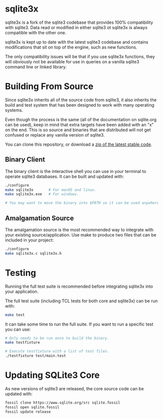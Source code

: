 # sqlite3x

sqlite3x is a fork of the sqlite3 codebase that provides 100% compatibility with
sqlite3. Data read or modified in either sqlite3 ot sqlite3x is always
compatible with the other one.

sqlite3x is kept up to date with the latest sqlite3 codebase and contains
modifications that sit on top of the engine, such as new functions.

The only compatibility issues will be that if you use sqlite3x functions, they
will obviously not be available for use in queries on a vanilla sqlite3 command
line or linked library.


Building From Source
====================

Since sqlite3x inherits all of the source code from sqlite3, it also inherits
the build and test system that has been designed to work with many operating
systems.

Even though the process is the same (all of the documentation on sqlite.org can
be used), keep in mind that extra targets have been added with an "x" on the
end. This is so source and binaries that are distributed will not get confused
or replace any vanilla version of sqlite3.

You can clone this repository, or download a [zip of the latest stable
code](https://github.com/elliotchance/sqlite3x/archive/master.zip).

Binary Client
-------------

The binary client is the interactive shell you can use in your terminal to
operate sqlite3 databases. It can be built and updated with:

```bash
./configure
make sqlite3x       # For macOS and linux.
make sqlite3x.exe   # For windows.

# You may want to move the binary into $PATH so it can be used anywhere.
```

Amalgamation Source
-------------------

The amalgamation source is the most recommended way to integrate with your
existing source/application. Use make to produce two files that can be included
in your project:

```bash
./configure
make sqlite3x.c sqlite3x.h
```

Testing
=======

Running the full test suite is recommended before integrating sqlite3x into your
application.

The full test suite (including TCL tests for both core and sqlite3x) can be run
with:

```bash
make test
```

It can take some time to run the full suite. If you want to run a specific test
you can use:

```bash
# Only needs to be run once to build the binary.
make testfixture

# Execute testfixture with a list of test files.
./testfixture test/main.test
```

Updating SQLite3 Core
=====================

As new versions of sqlite3 are released, the core source code can be updated
with:

```bash
fossil clone https://www.sqlite.org/src sqlite.fossil
fossil open sqlite.fossil
fossil update release
```
